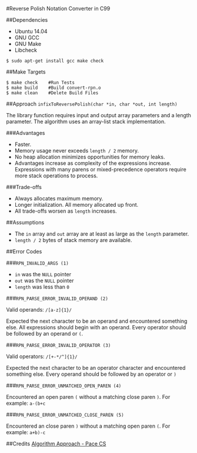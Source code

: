 #Reverse Polish Notation Converter in C99

##Dependencies
* Ubuntu 14.04
* GNU GCC
* GNU Make
* Libcheck

```
$ sudo apt-get install gcc make check
```

##Make Targets
```
$ make check	#Run Tests
$ make build	#Build convert-rpn.o
$ make clean	#Delete Build Files
```

##Approach
`infixToReversePolish(char *in, char *out, int length)`

The library function requires input and output array parameters and a length parameter. The algorithm uses an array-list stack implementation.

###Advantages
* Faster.
* Memory usage never exceeds `length / 2` memory.
* No heap allocation minimizes opportunities for memory leaks.
* Advantages increase as complexity of the expressions increase. Expressions with many parens or mixed-precedence operators require more stack operations to process.

###Trade-offs
* Always allocates maximum memory.
* Longer initialization. All memory allocated up front.
* All trade-offs worsen as `length` increases.

##Assumptions
* The `in` array and `out` array are at least as large as the `length` parameter.
* `length / 2` bytes of stack memory are available.

##Error Codes

###`RPN_INVALID_ARGS (1)`

* `in` was the `NULL` pointer
* `out` was the `NULL` pointer
* `length` was less than `0`

###`RPN_PARSE_ERROR_INVALID_OPERAND (2)`

Valid operands: `/[a-z]{1}/`

Expected the next character to be an operand and encountered something else. All expressions should begin with an operand. Every operator should be followed by an operand or `(`.

###`RPN_PARSE_ERROR_INVALID_OPERATOR (3)`

Valid operators: `/[+-*/^]{1}/`

Expected the next character to be an operator character and encountered something else. Every operand should be followed by an operator or `)`

###`RPN_PARSE_ERROR_UNMATCHED_OPEN_PAREN (4)`

Encountered an open paren `(` without a matching close paren `)`. For example: `a-(b+c`

###`RPN_PARSE_ERROR_UNMATCHED_CLOSE_PAREN (5)`

Encountered an close paren `)` without a matching open paren `(`. For example: `a+b)-c`


##Credits
[Algorithm Approach - Pace CS](http://csis.pace.edu/~wolf/CS122/infix-postfix.htm)
